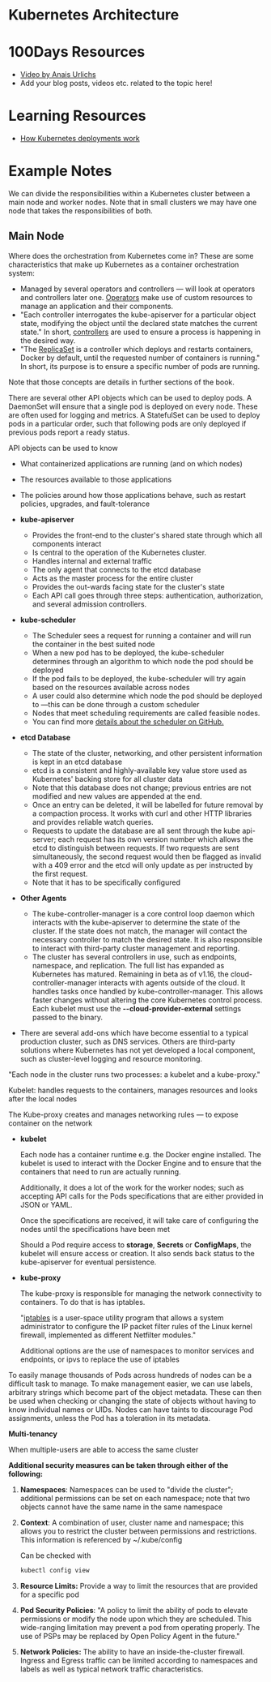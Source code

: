 # Kubernetes Architecture

# 100Days Resources
- [Video by Anais Urlichs](https://youtu.be/oqWgMc9yYcc)
- Add your blog posts, videos etc. related to the topic here!

# Learning Resources
- [How Kubernetes deployments work](https://youtu.be/mNK14yXIZF4)

# Example Notes

We can divide the responsibilities within a Kubernetes cluster between a main node and worker nodes. Note that in small clusters we may have one node that takes the responsibilities of both.

## Main Node

Where does the orchestration from Kubernetes come in? These are some characteristics that make up Kubernetes as a container orchestration system:

- Managed by several operators and controllers — will look at operators and controllers later one. [Operators](https://kubernetes.io/docs/concepts/extend-kubernetes/operator/) make use of custom resources to manage an application and their components.
- "Each controller interrogates the kube-apiserver for a particular object state, modifying the object until the declared state matches the current state." In short, [controllers](https://kubernetes.io/docs/concepts/architecture/controller/) are used to ensure a process is happening in the desired way.
- "The [ReplicaSet](https://kubernetes.io/docs/concepts/workloads/controllers/replicaset/) is a controller which deploys and restarts containers, Docker by default, until the requested number of containers is running." In short, its purpose is to ensure a specific number of pods are running.

Note that those concepts are details in further sections of the book.

There are several other API objects which can be used to deploy pods. A DaemonSet will ensure that a single pod is deployed on every node. These are often used for logging and metrics. A StatefulSet can be used to deploy pods in a particular order, such that following pods are only deployed if previous pods report a ready status.

API objects can be used to know

- What containerized applications are running (and on which nodes)
- The resources available to those applications
- The policies around how those applications behave, such as restart policies, upgrades, and fault-tolerance

- **kube-apiserver**
    - Provides the front-end to the cluster's shared state through which all components interact
    - Is central to the operation of the Kubernetes cluster.
    - Handles internal and external traffic
    - The only agent that connects to the etcd database
    - Acts as the master process for the entire cluster
    - Provides the out-wards facing state for the cluster's state
    - Each API call goes through three steps: 
    authentication, authorization, and several admission controllers.
- **kube-scheduler**
    - The Scheduler sees a request for running a container and will run the container in the best suited node
    - When a new pod has to be deployed, the kube-scheduler determines through an algorithm to which node the pod should be deployed
    - If the pod fails to be deployed, the kube-scheduler will try again based on the resources available across nodes
    - A user could also determine which node the pod should be deployed to —this can be done through a custom scheduler
    - Nodes that meet scheduling requirements are called feasible nodes.
    - You can find more [details about the scheduler on GitHub.](https://github.com/kubernetes/kubernetes/blob/master/pkg/scheduler/scheduler.go)
- **etcd Database**
    - The state of the cluster, networking, and other persistent information is kept in an etcd database
    - etcd is a consistent and highly-available key value store used as Kubernetes' backing store for all cluster data
    - Note that this database does not change; previous entries are not modified and new values are appended at the end.
    - Once an entry can be deleted, it will be labelled for future removal by a compaction process. It works with curl and other HTTP libraries and provides reliable watch queries.
    - Requests to update the database are all sent through the kube api-server; each request has its own version number which allows the etcd to distinguish between requests. If two requests are sent simultaneously, the second request would then be flagged as invalid with a 409 error and the etcd will only update as per instructed by the first request.
    - Note that it has to be specifically configured
- **Other Agents**
    - The kube-controller-manager is a core control loop daemon which 
    interacts with the kube-apiserver to determine the state of the cluster.
     If the state does not match, the manager will contact the necessary 
    controller to match the desired state. 
    It is also responsible to interact with third-party cluster management and reporting.
    - The cluster has several controllers in 
    use, such as endpoints, namespace, and replication. The full list has 
    expanded as Kubernetes has matured. Remaining in beta as of 
    v1.16, the cloud-controller-manager interacts with agents outside of the
     cloud. It handles tasks once handled by kube-controller-manager. This 
    allows faster changes without altering the core Kubernetes control 
    process. Each kubelet must use the **--cloud-provider-external** settings passed to the binary.
- There are several add-ons which have become essential to a typical 
production cluster, such as DNS services. Others are third-party 
solutions where Kubernetes has not yet developed a local component, such
 as cluster-level logging and resource monitoring.

"Each node in the cluster runs two processes: a kubelet and a kube-proxy."

Kubelet: handles requests to the containers, manages resources and looks after the local nodes

The Kube-proxy creates and manages networking rules — to expose container on the network

- **kubelet**

    Each node has a container runtime e.g. the Docker engine installed. The kubelet is used to interact with the Docker Engine and to ensure that the containers that need to run are actually running.

    Additionally, it does a lot of the work for the worker nodes; such as accepting API calls for the Pods specifications that are either provided in JSON or YAML. 

    Once the specifications are received, it will take care of configuring the nodes until the specifications have been met

    Should a Pod require access to **storage**, **Secrets** or **ConfigMaps**, the kubelet will ensure access or creation. It also sends back status to the kube-apiserver for eventual persistence.

- **kube-proxy**

    The kube-proxy is responsible for managing the network connectivity to containers. To do that is has iptables. 

    "[iptables](https://en.wikipedia.org/wiki/Iptables) is a user-space utility program that allows a system administrator to configure the IP packet filter rules of the Linux kernel firewall, implemented as different Netfilter modules."

    Additional options are the use of namespaces to monitor services and endpoints, or ipvs to replace the use of iptables

To easily manage thousands of Pods across hundreds of nodes can be a difficult task to manage. To make management easier, we can use labels, arbitrary strings which become part of the object metadata. These can then be used when checking or changing the state of objects without having to know individual names or UIDs. Nodes can have taints to discourage Pod assignments, unless the Pod has a toleration in its metadata.

**Multi-tenancy**

When multiple-users are able to access the same cluster

**Additional security measures can be taken through either of the following:**

1. **Namespaces**: Namespaces can be used to "divide the cluster"; additional permissions can be set on each namespace; note that two objects cannot have the same name in the same namespace
2. **Context**: A combination of user, cluster name and namespace; this allows you to restrict the cluster between permissions and restrictions. This information is referenced by ~/.kube/config

    Can be checked with

    ```jsx
    kubectl config view
    ```

3. **Resource Limits:** Provide a way to limit the resources that are provided for a specific pod
4. **Pod Security Policies**: "A policy to limit the ability of pods to elevate permissions or modify the node upon which they are scheduled. This wide-ranging limitation may prevent a pod from operating properly. The use of PSPs may be replaced by Open Policy Agent in the future."
5. **Network Policies:** The ability to have an inside-the-cluster firewall. 
Ingress and Egress traffic can be limited according to namespaces and labels as well as typical network traffic characteristics.
